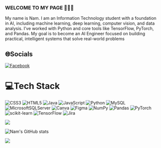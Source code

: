 ### WELCOME TO MY PAGE 👋👋👋
My name is Nam. I am an Information Technology student with a foundation in AI,
 including machine learning, deep learning, computer vision, and
 data analysis. I’ve worked with Python and core tools like
 TensorFlow, PyTorch, and Pandas. 
 My goal is to become an AI Engineer focused on building
 practical, intelligent systems that solve real-world problems



## 🌐Socials
[![Facebook](https://img.shields.io/badge/Facebook-%231877F2.svg?logo=Facebook&logoColor=white)](https://www.facebook.com/ngxnam21/) 

# 💻Tech Stack
![CSS3](https://img.shields.io/badge/css3-%231572B6.svg?style=for-the-badge&logo=css3&logoColor=white) ![HTML5](https://img.shields.io/badge/html5-%23E34F26.svg?style=for-the-badge&logo=html5&logoColor=white) ![Java](https://img.shields.io/badge/java-%23ED8B00.svg?style=for-the-badge&logo=java&logoColor=white) ![JavaScript](https://img.shields.io/badge/javascript-%23323330.svg?style=for-the-badge&logo=javascript&logoColor=%23F7DF1E) ![Python](https://img.shields.io/badge/python-3670A0?style=for-the-badge&logo=python&logoColor=ffdd54) ![MySQL](https://img.shields.io/badge/mysql-%2300f.svg?style=for-the-badge&logo=mysql&logoColor=white) ![MicrosoftSQLServer](https://img.shields.io/badge/Microsoft%20SQL%20Sever-CC2927?style=for-the-badge&logo=microsoft%20sql%20server&logoColor=white) ![Canva](https://img.shields.io/badge/Canva-%2300C4CC.svg?style=for-the-badge&logo=Canva&logoColor=white) 	![Figma](https://img.shields.io/badge/figma-%23F24E1E.svg?style=for-the-badge&logo=figma&logoColor=white) ![NumPy](https://img.shields.io/badge/numpy-%23013243.svg?style=for-the-badge&logo=numpy&logoColor=white) ![Pandas](https://img.shields.io/badge/pandas-%23150458.svg?style=for-the-badge&logo=pandas&logoColor=white) ![PyTorch](https://img.shields.io/badge/PyTorch-%23EE4C2C.svg?style=for-the-badge&logo=PyTorch&logoColor=white) ![scikit-learn](https://img.shields.io/badge/scikit--learn-%23F7931E.svg?style=for-the-badge&logo=scikit-learn&logoColor=white) ![TensorFlow](https://img.shields.io/badge/TensorFlow-%23FF6F00.svg?style=for-the-badge&logo=TensorFlow&logoColor=white) ![Jira](https://img.shields.io/badge/jira-%230A0FFF.svg?style=for-the-badge&logo=jira&logoColor=white)

[![](https://visitcount.itsvg.in/api?id=NamNNG01&icon=0&color=0)](https://visitcount.itsvg.in)


![Nam's GitHub stats](https://github-readme-stats.vercel.app/api?username=NamNNG01&theme=gruvbox&hide=contribs,prs,issues)

<a href="https://github.com/NamNNG01/License-Plate-Detection">
<img align="center" src="https://github-readme-stats.vercel.app/api/pin/?username=NamNNG01&repo=License-Plate-Detection&theme=radical&cache_seconds=30" />

</a>

